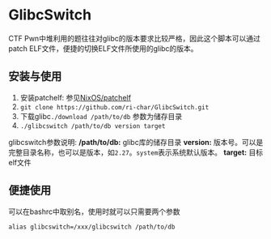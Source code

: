 # GlibcSwitch

CTF Pwn中堆利用的题往往对glibc的版本要求比较严格，因此这个脚本可以通过patch ELF文件，便捷的切换ELF文件所使用的glibc的版本。

## 安装与使用

1. 安装patchelf: 参见[NixOS/patchelf](https://github.com/NixOS/patchelf)
2. `git clone https://github.com/ri-char/GlibcSwitch.git`
3. 下载glibc`./download /path/to/db` 参数为储存目录
4. `./glibcswitch /path/to/db version target`

glibcswitch参数说明:
**/path/to/db:** glibc库的储存目录
**version:** 版本号。可以是完整目录名称，也可以是版本，如`2.27`。`system`表示系统默认版本。
**target:** 目标elf文件

## 便捷使用

可以在bashrc中取别名，使用时就可以只需要两个参数

```
alias glibcswitch=/xxx/glibcswitch /path/to/db
```